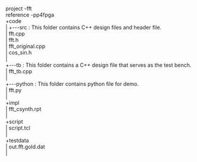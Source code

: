 
project		-fft  
reference	-pp4fpga  
+code  
|  	+---src							: This folder contains C++ design files and header file.  
	|       fft.cpp  
	|       fft.h  
	|       fft_original.cpp  
	|		cos_sin.h  
	|  
	+---tb							: This folder contains a C++ design file that serves as the test bench.   
	|       fft_tb.cpp  
	|    
	+---python						: This folder contains python file for demo.  
	|		fft.py  
|  
+impl  
|	fft_csynth.rpt  
|  
+script  
|	script.tcl  
|  
+testdata  
|	out.fft.gold.dat  
|  